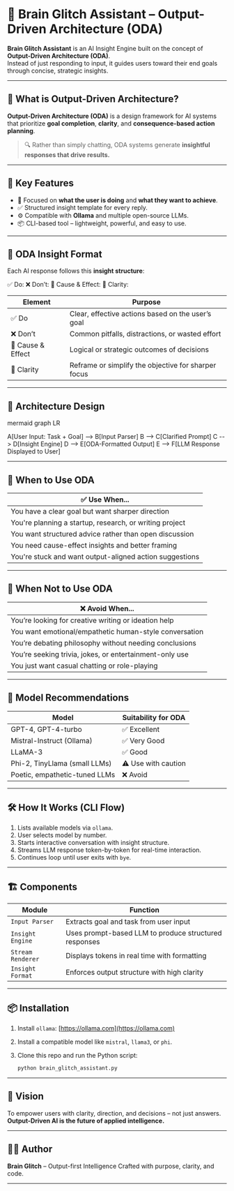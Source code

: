 # 🧠 Brain Glitch Assistant – Output-Driven Architecture (ODA)

**Brain Glitch Assistant** is an AI Insight Engine built on the concept of **Output-Driven Architecture (ODA)**.  
Instead of just responding to input, it guides users toward their end goals through concise, strategic insights.

---

## 📘 What is Output-Driven Architecture?

**Output-Driven Architecture (ODA)** is a design framework for AI systems that prioritize **goal completion**, **clarity**, and **consequence-based action planning**.

> 🔍 Rather than simply chatting, ODA systems generate **insightful responses that drive results.**

---

## 🎯 Key Features

- 🔁 Focused on **what the user is doing** and **what they want to achieve**.
- ✅ Structured insight template for every reply.
- ⚙️ Compatible with **Ollama** and multiple open-source LLMs.
- 📦 CLI-based tool – lightweight, powerful, and easy to use.

---

## 📐 ODA Insight Format

Each AI response follows this **insight structure**:


✅ Do:
❌ Don’t:
🔄 Cause & Effect:
📌 Clarity:


| Element         | Purpose                                                |
|----------------|---------------------------------------------------------|
| ✅ Do           | Clear, effective actions based on the user’s goal       |
| ❌ Don’t        | Common pitfalls, distractions, or wasted effort         |
| 🔄 Cause & Effect | Logical or strategic outcomes of decisions             |
| 📌 Clarity      | Reframe or simplify the objective for sharper focus     |

---

## 🧩 Architecture Design

mermaid graph LR

A[User Input: Task + Goal] --> B[Input Parser]
B --> C[Clarified Prompt]
C --> D[Insight Engine]
D --> E[ODA-Formatted Output]
E --> F[LLM Response Displayed to User]


---

## 🧠 When to Use ODA

| ✅ Use When...                                           |
| ------------------------------------------------------- |
| You have a clear goal but want sharper direction        |
| You're planning a startup, research, or writing project |
| You want structured advice rather than open discussion  |
| You need cause-effect insights and better framing       |
| You're stuck and want output-aligned action suggestions |

---

## 🚫 When **Not** to Use ODA

| ❌ Avoid When...                                         |
| ------------------------------------------------------- |
| You’re looking for creative writing or ideation help    |
| You want emotional/empathetic human-style conversation  |
| You’re debating philosophy without needing conclusions  |
| You’re seeking trivia, jokes, or entertainment-only use |
| You just want casual chatting or role-playing           |

---

## 🔌 Model Recommendations

| Model                         | Suitability for ODA |
| ----------------------------- | ------------------- |
| GPT-4, GPT-4-turbo            | ✅ Excellent         |
| Mistral-Instruct (Ollama)     | ✅ Very Good         |
| LLaMA-3                       | ✅ Good              |
| Phi-2, TinyLlama (small LLMs) | ⚠️ Use with caution |
| Poetic, empathetic-tuned LLMs | ❌ Avoid             |

---

## 🛠️ How It Works (CLI Flow)

1. Lists available models via `ollama`.
2. User selects model by number.
3. Starts interactive conversation with insight structure.
4. Streams LLM response token-by-token for real-time interaction.
5. Continues loop until user exits with `bye`.

---

## 🏗️ Components

| Module            | Function                                              |
| ----------------- | ----------------------------------------------------- |
| `Input Parser`    | Extracts goal and task from user input                |
| `Insight Engine`  | Uses prompt-based LLM to produce structured responses |
| `Stream Renderer` | Displays tokens in real time with formatting          |
| `Insight Format`  | Enforces output structure with high clarity           |

---

## 📦 Installation

1. Install `ollama`: [https://ollama.com](https://ollama.com)
2. Install a compatible model like `mistral`, `llama3`, or `phi`.
3. Clone this repo and run the Python script:

   ```bash
   python brain_glitch_assistant.py
   ```

---

## 🚀 Vision

To empower users with clarity, direction, and decisions – not just answers.
**Output-Driven AI is the future of applied intelligence.**

---

## 👨‍💻 Author

**Brain Glitch** – Output-first Intelligence
Crafted with purpose, clarity, and code.

---

